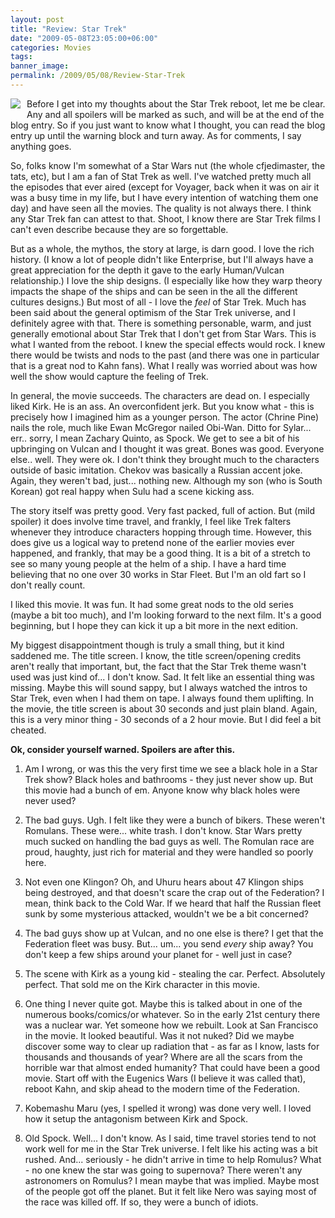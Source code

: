 ```yaml
---
layout: post
title: "Review: Star Trek"
date: "2009-05-08T23:05:00+06:00"
categories: Movies 
tags: 
banner_image: 
permalink: /2009/05/08/Review-Star-Trek
---
```


<img src="https://static.raymondcamden.com/images/cfjedi//st.jpg" align="left" style="margin-right:10px;margin-bottom:10px"> Before I get into my thoughts about the Star Trek reboot, let me be clear. Any and all spoilers will be marked as such, and will be at the end of the blog entry. So if you just want to know what I thought, you can read the blog entry up until the warning block and turn away. As for comments, I say anything goes.
<!--more-->
So, folks know I'm somewhat of a Star Wars nut (the whole cfjedimaster, the tats, etc), but I am a fan of Stat Trek as well. I've watched pretty much all the episodes that ever aired (except for Voyager, back when it was on air it was a busy time in my life, but I have every intention of watching them one day) and have seen all the movies. The quality is not always there. I think any Star Trek fan can attest to that. Shoot, I know there are Star Trek films I can't even describe because they are so forgettable. 

But as a whole, the mythos, the story at large, is darn good. I love the rich history. (I know a lot of people didn't like Enterprise, but I'll always have a great appreciation for the depth it gave to the early Human/Vulcan relationship.) I love the ship designs. (I especially like how they warp theory impacts the shape of the ships and can be seen in the all the different cultures designs.) But most of all - I love the <i>feel</i> of Star Trek. Much has been said about the general optimism of the Star Trek universe, and I definitely agree with that. There is something personable, warm, and just generally emotional about Star Trek that I don't get from Star Wars. This is what I wanted from the reboot. I knew the special effects would rock. I knew there would be twists and nods to the past (and there was one in particular that is a great nod to Kahn fans). What I really was worried about was how well the show would capture the feeling of Trek.

In general, the movie succeeds. The characters are dead on. I especially liked Kirk. He is an ass. An overconfident jerk. But you know what - this is precisely how I imagined him as a younger person. The actor (Chrine Pine) nails the role, much like Ewan McGregor nailed Obi-Wan. Ditto for Sylar... err.. sorry, I mean Zachary Quinto, as Spock. We get to see a bit of his upbringing on Vulcan and I thought it was great. Bones was good. Everyone else.. well. They were ok. I don't think they brought much to the characters outside of basic imitation. Chekov was basically a Russian accent joke. Again, they weren't bad, just... nothing new. Although my son (who is South Korean) got real happy when Sulu had a scene kicking ass. 

The story itself was pretty good. Very fast packed, full of action. But (mild spoiler) it does involve time travel, and frankly, I feel like Trek falters whenever they introduce characters hopping through time. However, this does give us a logical way to pretend none of the earlier movies ever happened, and frankly, that may be a good thing. It is a bit of a stretch to see so many young people at the helm of a ship. I have a hard time believing that no one over 30 works in Star Fleet. But I'm an old fart so I don't really count. 

I liked this movie. It was fun. It had some great nods to the old series (maybe a bit too much), and I'm looking forward to the next film. It's a good beginning, but I hope they can kick it up a bit more in the next edition. 

My biggest disappointment though is truly a small thing, but it kind saddened me. The title screen. I know, the title screen/opening credits aren't really that important, but, the fact that the Star Trek theme wasn't used was just kind of... I don't know. Sad. It felt like an essential thing was missing. Maybe this will sound sappy, but I always watched the intros to Star Trek, even when I had them on tape. I always found them uplifting. In the movie, the title screen is about 30 seconds and just plain bland. Again, this is a very minor thing - 30 seconds of a 2 hour movie. But I did feel a bit cheated. 

<b>Ok, consider yourself warned. Spoilers are after this.</b>

1) Am I wrong, or was this the very first time we see a black hole in a Star Trek show? Black holes and bathrooms - they just never show up. But this movie had a bunch of em. Anyone know why black holes were never used?

2) The bad guys. Ugh. I felt like they were a bunch of bikers. These weren't Romulans. These were... white trash. I don't know. Star Wars pretty much sucked on handling the bad guys as well. The Romulan race are proud, haughty, just rich for material and they were handled so poorly here. 

3) Not even one Klingon? Oh, and Uhuru hears about 47 Klingon ships being destroyed, and that doesn't scare the crap out of the Federation? I mean, think back to the Cold War. If we heard that half the Russian fleet sunk by some mysterious attacked, wouldn't we be a bit concerned?

4) The bad guys show up at Vulcan, and no one else is there? I get that the Federation fleet was busy. But... um... you send <i>every</i> ship away? You don't keep a few ships around your planet for - well just in case? 

5) The scene with Kirk as a young kid - stealing the car. Perfect. Absolutely perfect. That sold me on the Kirk character in this movie. 

6) One thing I never quite got. Maybe this is talked about in one of the numerous books/comics/or whatever. So in the early 21st century there was a nuclear war. Yet someone how we rebuilt. Look at San Francisco in the movie. It looked beautiful. Was it not nuked? Did we maybe discover some way to clear up radiation that - as far as I know, lasts for thousands and thousands of year? Where are all the scars from the horrible war that almost ended humanity? That could have been a good movie. Start off with the Eugenics Wars (I believe it was called that), reboot Kahn, and skip ahead to the modern time of the Federation.

7) Kobemashu Maru (yes, I spelled it wrong) was done very well. I loved how it setup the antagonism between Kirk and Spock.

8) Old Spock. Well... I don't know. As I said, time travel stories tend to not work well for me in the Star Trek universe. I felt like his acting was a bit rushed. And... seriously - he didn't arrive in time to help Romulus? What - no one knew the star was going to supernova? There weren't any astronomers on Romulus? I mean maybe that was implied. Maybe most of the people got off the planet. But it felt like Nero was saying most of the race was killed off. If so, they were a bunch of idiots.